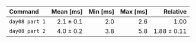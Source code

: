 | Command | Mean [ms] | Min [ms] | Max [ms] | Relative |
|:---|---:|---:|---:|---:|
| `day08 part 1` | 2.1 ± 0.1 | 2.0 | 2.6 | 1.00 |
| `day08 part 2` | 4.0 ± 0.2 | 3.8 | 5.8 | 1.88 ± 0.11 |
